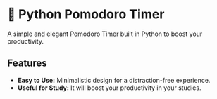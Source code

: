 # 🍅 Python Pomodoro Timer


A simple and elegant Pomodoro Timer built in Python to boost your productivity.

## Features

- **Easy to Use:** Minimalistic design for a distraction-free experience.
- **Useful for Study:** It will boost your productivity in your studies. 

